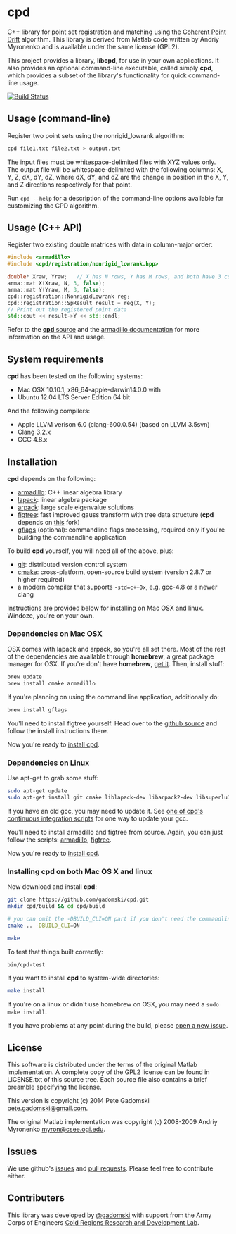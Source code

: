# cpd

C++ library for point set registration and matching using the [Coherent Point
Drift](https://sites.google.com/site/myronenko/research/cpd) algorithm. This
library is derived from Matlab code written by Andriy Myronenko and is available
under the same license (GPL2).

This project provides a library, **libcpd**, for use in your own applications.
It also provides an optional command-line executable, called simply **cpd**,
which provides a subset of the library's functionality for quick command-line
usage.

[![Build
Status](https://travis-ci.org/gadomski/cpd.svg?branch=master)](https://travis-ci.org/gadomski/cpd)


## Usage (command-line)

Register two point sets using the nonrigid_lowrank algorithm:

```bash
cpd file1.txt file2.txt > output.txt
```

The input files must be whitespace-delimited files with XYZ values only. The
output file will be whitespace-delimited with the following columns: X, Y, Z,
dX, dY, dZ, where dX, dY, and dZ are the change in position in the X, Y, and Z
directions respectively for that point.

Run `cpd --help` for a description of the command-line options available for
customizing the CPD algorithm.


## Usage (C++ API)

Register two existing double matrices with data in column-major order:

```cpp
#include <armadillo>
#include <cpd/registration/nonrigid_lowrank.hpp>

double* Xraw, Yraw;   // X has N rows, Y has M rows, and both have 3 columns
arma::mat X(Xraw, N, 3, false);
arma::mat Y(Yraw, M, 3, false);
cpd::registration::NonrigidLowrank reg;
cpd::registration::SpResult result = reg(X, Y);
// Print out the registered point data
std::cout << result->Y << std::endl;
```

Refer to the [**cpd** source](https://github.com/gadomski/cpd) and the
[armadillo documentation](http://arma.sourceforge.net/docs.html) for more
information on the API and usage.


## System requirements

**cpd** has been tested on the following systems:

- Mac OSX 10.10.1, x86_64-apple-darwin14.0.0 with
- Ubuntu 12.04 LTS Server Edition 64 bit

And the following compilers:

- Apple LLVM verison 6.0 (clang-600.0.54) (based on LLVM 3.5svn)
- Clang 3.2.x
- GCC 4.8.x


## Installation

**cpd** depends on the following:

- [armadillo](http://arma.sourceforge.net/): C++ linear algebra library
- [lapack](http://www.netlib.org/lapack/): linear algebra package
- [arpack](http://www.caam.rice.edu/software/ARPACK/): large scale eigenvalue solutions
- [figtree](http://www.umiacs.umd.edu/~morariu/figtree/): fast improved gauss
  transform with tree data structure (**cpd** depends on
  [this](https://github.com/gadomski/figtree) fork)
- [gflags](https://code.google.com/p/gflags/) (optional): commandline flags
  processing, required only if you're building the commandline application

To build **cpd** yourself, you will need all of the above, plus:

- [git](http://git-scm.com/): distributed version control system
- [cmake](http://www.cmake.org/): cross-platform, open-source build system
  (version 2.8.7 or higher required)
- a modern compiler that supports `-std=c++0x`, e.g. gcc-4.8 or a newer clang

Instructions are provided below for installing on Mac OSX and linux. Windoze,
you're on your own.

### Dependencies on Mac OSX

OSX comes with lapack and arpack, so you're all set there. Most of the rest of
the dependencies are available through **homebrew**, a great package manager
for OSX. If you're don't have **homebrew**, [get it](http://brew.sh/). Then,
install stuff:

```bash
brew update
brew install cmake armadillo
```

If you're planning on using the command line application, additionally do:

```bash
brew install gflags
```

You'll need to install figtree yourself. Head over to the [github
source](https://github.com/gadomski/figtree) and follow the install instructions
there.

Now you're ready to [install cpd](#installing-cpd-on-both-mac-os-x-and-linux).


### Dependencies on Linux

Use apt-get to grab some stuff:

```bash
sudo apt-get update
sudo apt-get install git cmake liblapack-dev libarpack2-dev libsuperlu3-dev gfortran
```

If you have an old gcc, you may need to update it. See [one of cpd's continuous
integration
scripts](https://github.com/gadomski/cpd/blob/master/scripts/install_compilers.sh)
for one way to update your gcc.

You'll need to install armadillo and figtree from source. Again, you can just
follow the scripts:
[armadillo](https://github.com/gadomski/cpd/blob/master/scripts/install_armadillo.sh),
[figtree](https://github.com/gadomski/cpd/blob/master/scripts/install_figtree.sh).

Now you're ready to [install cpd](#installing-cpd-on-both-mac-os-x-and-linux).


### Installing cpd on both Mac OS X and linux

Now download and install **cpd**:

```bash
git clone https://github.com/gadomski/cpd.git
mkdir cpd/build && cd cpd/build

# you can omit the -DBUILD_CLI=ON part if you don't need the commandline app
cmake .. -DBUILD_CLI=ON

make
```

To test that things built correctly:

```bash
bin/cpd-test
```

If you want to install **cpd** to system-wide directories:

```bash
make install
```

If you're on a linux or didn't use homebrew on OSX, you may need a `sudo make
install`.

If you have problems at any point during the build, please [open a new
issue](https://github.com/gadomski/cpd/issues/new).


## License

This software is distributed under the terms of the original Matlab
implementation. A complete copy of the GPL2 license can be found in LICENSE.txt
of this source tree. Each source file also contains a brief preamble specifying
the license.

This version is copyright (c) 2014 Pete Gadomski <pete.gadomski@gmail.com>.

The original Matlab implementation was copyright (c) 2008-2009 Andriy Myronenko
<myron@csee.ogi.edu>.


## Issues

We use github's [issues](https://github.com/gadomski/cpd/issues) and [pull
requests](https://github.com/gadomski/cpd/pulls). Please feel free to contribute
either.


## Contributers

This library was developed by [@gadomski](https://github.com/gadomski) with
support from the Army Corps of Engineers [Cold Regions Research and Development
Lab](https://github.com/CRREL).
